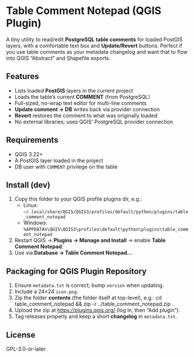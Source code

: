 # Table Comment Notepad (QGIS Plugin)

A tiny utility to read/edit **PostgreSQL table comments** for loaded PostGIS layers, with a comfortable text box and **Update/Revert** buttons. Perfect if you use table comments as your metadata changelog and want that to flow into QGIS “Abstract” and Shapefile exports.

## Features
- Lists loaded **PostGIS** layers in the current project
- Loads the table’s current **COMMENT** (from PostgreSQL)
- Full-sized, no-wrap text editor for multi-line comments
- **Update comment → DB** writes back via provider connection
- **Revert** restores the comment to what was originally loaded
- No external libraries; uses QGIS’ PostgreSQL provider connection

## Requirements
- QGIS 3.22+
- A PostGIS layer loaded in the project
- DB user with `COMMENT` privilege on the table

## Install (dev)
1. Copy this folder to your QGIS profile plugins dir, e.g.:
   - Linux: `~/.local/share/QGIS/QGIS3/profiles/default/python/plugins/table_comment_notepad`
   - Windows: `%APPDATA%\QGIS\QGIS3\profiles\default\python\plugins\table_comment_notepad`
2. Restart QGIS → **Plugins → Manage and Install** → enable **Table Comment Notepad**.
3. Use via **Database → Table Comment Notepad…**

## Packaging for QGIS Plugin Repository
1. Ensure `metadata.txt` is correct; bump `version` when updating.
2. Include a 24×24 `icon.png`.
3. Zip the folder **contents** (the folder itself at top-level), e.g.: 
   cd table_comment_notepad && zip -r ../table_comment_notepad.zip .
4. Upload the zip at https://plugins.qgis.org/ (log in, then “Add plugin”).
5. Tag releases properly and keep a short **changelog** in `metadata.txt`.

## License
GPL-3.0-or-later



